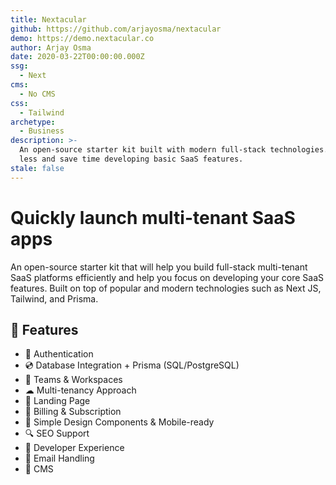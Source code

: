```yaml
---
title: Nextacular
github: https://github.com/arjayosma/nextacular
demo: https://demo.nextacular.co
author: Arjay Osma
date: 2020-03-22T00:00:00.000Z
ssg:
  - Next
cms:
  - No CMS
css:
  - Tailwind
archetype:
  - Business
description: >-
  An open-source starter kit built with modern full-stack technologies. Worry
  less and save time developing basic SaaS features.
stale: false
---
```


# Quickly launch multi-tenant SaaS apps

An open-source starter kit that will help you build full-stack multi-tenant SaaS platforms efficiently and help you focus on developing your core SaaS features. Built on top of popular and modern technologies such as Next JS, Tailwind, and Prisma.

## 🦄 Features

- 🔐 Authentication
- 💿 Database Integration + Prisma (SQL/PostgreSQL)
- 🤝 Teams & Workspaces
- ☁ Multi-tenancy Approach
- 📜 Landing Page
- 💸 Billing & Subscription
- 📱 Simple Design Components & Mobile-ready
- 🔍 SEO Support
- 👾 Developer Experience
- 💌 Email Handling
- 🧵 CMS
